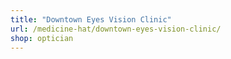 ```yaml
---
title: "Downtown Eyes Vision Clinic"
url: /medicine-hat/downtown-eyes-vision-clinic/
shop: optician
---
```

